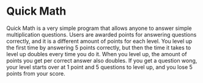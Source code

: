 # Quick Math
Quick Math is a very simple program that allows anyone to answer simple multiplication questions.  Users are awarded points for answering questions correctly, and it is a different amount of points for each level.  You level up the first time by answering 5 points correctly, but then the time it takes to level up doubles every time you do it.  When you level up, the amount of points you get per correct answer also doubles.  If you get a question wong, your level starts over at 1 point and 5 questions to level up, and you lose 5 points from your score.
